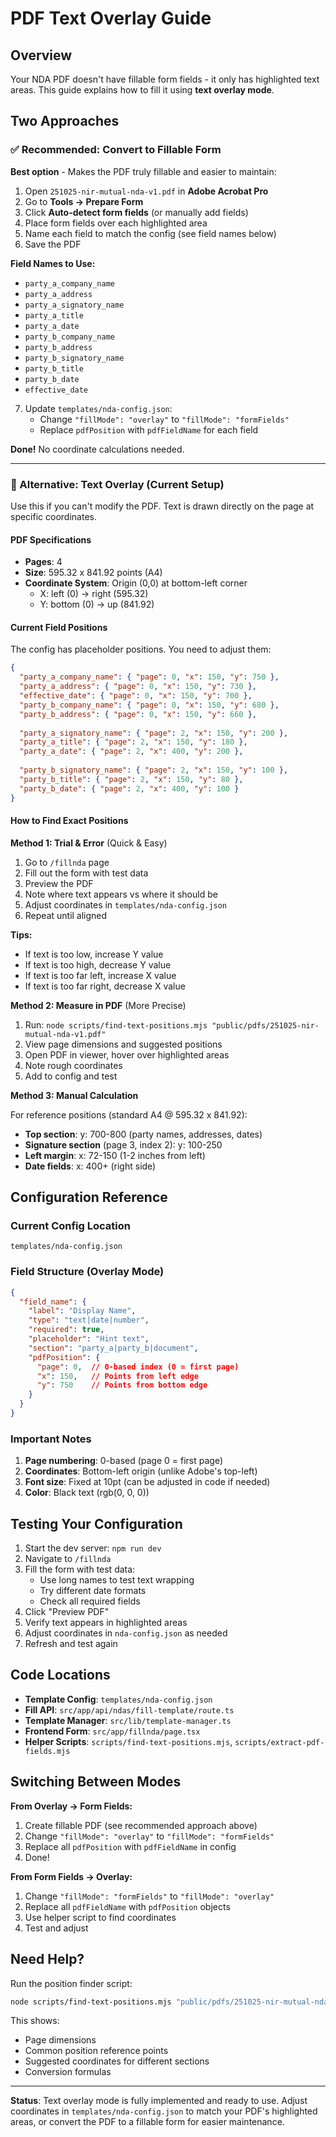 # PDF Text Overlay Guide

## Overview

Your NDA PDF doesn't have fillable form fields - it only has highlighted text areas. This guide explains how to fill it using **text overlay mode**.

## Two Approaches

### ✅ Recommended: Convert to Fillable Form

**Best option** - Makes the PDF truly fillable and easier to maintain:

1. Open `251025-nir-mutual-nda-v1.pdf` in **Adobe Acrobat Pro**
2. Go to **Tools → Prepare Form**
3. Click **Auto-detect form fields** (or manually add fields)
4. Place form fields over each highlighted area
5. Name each field to match the config (see field names below)
6. Save the PDF

**Field Names to Use:**
- `party_a_company_name`
- `party_a_address`
- `party_a_signatory_name`
- `party_a_title`
- `party_a_date`
- `party_b_company_name`
- `party_b_address`
- `party_b_signatory_name`
- `party_b_title`
- `party_b_date`
- `effective_date`

7. Update `templates/nda-config.json`:
   - Change `"fillMode": "overlay"` to `"fillMode": "formFields"`
   - Replace `pdfPosition` with `pdfFieldName` for each field

**Done!** No coordinate calculations needed.

---

### 🔧 Alternative: Text Overlay (Current Setup)

Use this if you can't modify the PDF. Text is drawn directly on the page at specific coordinates.

#### PDF Specifications
- **Pages**: 4
- **Size**: 595.32 x 841.92 points (A4)
- **Coordinate System**: Origin (0,0) at bottom-left corner
  - X: left (0) → right (595.32)
  - Y: bottom (0) → up (841.92)

#### Current Field Positions

The config has placeholder positions. You need to adjust them:

```json
{
  "party_a_company_name": { "page": 0, "x": 150, "y": 750 },
  "party_a_address": { "page": 0, "x": 150, "y": 730 },
  "effective_date": { "page": 0, "x": 150, "y": 700 },
  "party_b_company_name": { "page": 0, "x": 150, "y": 680 },
  "party_b_address": { "page": 0, "x": 150, "y": 660 },
  
  "party_a_signatory_name": { "page": 2, "x": 150, "y": 200 },
  "party_a_title": { "page": 2, "x": 150, "y": 180 },
  "party_a_date": { "page": 2, "x": 400, "y": 200 },
  
  "party_b_signatory_name": { "page": 2, "x": 150, "y": 100 },
  "party_b_title": { "page": 2, "x": 150, "y": 80 },
  "party_b_date": { "page": 2, "x": 400, "y": 100 }
}
```

#### How to Find Exact Positions

**Method 1: Trial & Error** (Quick & Easy)

1. Go to `/fillnda` page
2. Fill out the form with test data
3. Preview the PDF
4. Note where text appears vs where it should be
5. Adjust coordinates in `templates/nda-config.json`
6. Repeat until aligned

**Tips:**
- If text is too low, increase Y value
- If text is too high, decrease Y value
- If text is too far left, increase X value
- If text is too far right, decrease X value

**Method 2: Measure in PDF** (More Precise)

1. Run: `node scripts/find-text-positions.mjs "public/pdfs/251025-nir-mutual-nda-v1.pdf"`
2. View page dimensions and suggested positions
3. Open PDF in viewer, hover over highlighted areas
4. Note rough coordinates
5. Add to config and test

**Method 3: Manual Calculation**

For reference positions (standard A4 @ 595.32 x 841.92):
- **Top section**: y: 700-800 (party names, addresses, dates)
- **Signature section** (page 3, index 2): y: 100-250
- **Left margin**: x: 72-150 (1-2 inches from left)
- **Date fields**: x: 400+ (right side)

## Configuration Reference

### Current Config Location
`templates/nda-config.json`

### Field Structure (Overlay Mode)
```json
{
  "field_name": {
    "label": "Display Name",
    "type": "text|date|number",
    "required": true,
    "placeholder": "Hint text",
    "section": "party_a|party_b|document",
    "pdfPosition": {
      "page": 0,  // 0-based index (0 = first page)
      "x": 150,   // Points from left edge
      "y": 750    // Points from bottom edge
    }
  }
}
```

### Important Notes

1. **Page numbering**: 0-based (page 0 = first page)
2. **Coordinates**: Bottom-left origin (unlike Adobe's top-left)
3. **Font size**: Fixed at 10pt (can be adjusted in code if needed)
4. **Color**: Black text (rgb(0, 0, 0))

## Testing Your Configuration

1. Start the dev server: `npm run dev`
2. Navigate to `/fillnda`
3. Fill the form with test data:
   - Use long names to test text wrapping
   - Try different date formats
   - Check all required fields
4. Click "Preview PDF"
5. Verify text appears in highlighted areas
6. Adjust coordinates in `nda-config.json` as needed
7. Refresh and test again

## Code Locations

- **Template Config**: `templates/nda-config.json`
- **Fill API**: `src/app/api/ndas/fill-template/route.ts`
- **Template Manager**: `src/lib/template-manager.ts`
- **Frontend Form**: `src/app/fillnda/page.tsx`
- **Helper Scripts**: `scripts/find-text-positions.mjs`, `scripts/extract-pdf-fields.mjs`

## Switching Between Modes

**From Overlay → Form Fields:**
1. Create fillable PDF (see recommended approach above)
2. Change `"fillMode": "overlay"` to `"fillMode": "formFields"`
3. Replace all `pdfPosition` with `pdfFieldName` in config
4. Done!

**From Form Fields → Overlay:**
1. Change `"fillMode": "formFields"` to `"fillMode": "overlay"`
2. Replace all `pdfFieldName` with `pdfPosition` objects
3. Use helper script to find coordinates
4. Test and adjust

## Need Help?

Run the position finder script:
```bash
node scripts/find-text-positions.mjs "public/pdfs/251025-nir-mutual-nda-v1.pdf"
```

This shows:
- Page dimensions
- Common position reference points
- Suggested coordinates for different sections
- Conversion formulas

---

**Status**: Text overlay mode is fully implemented and ready to use. Adjust coordinates in `templates/nda-config.json` to match your PDF's highlighted areas, or convert the PDF to a fillable form for easier maintenance.
